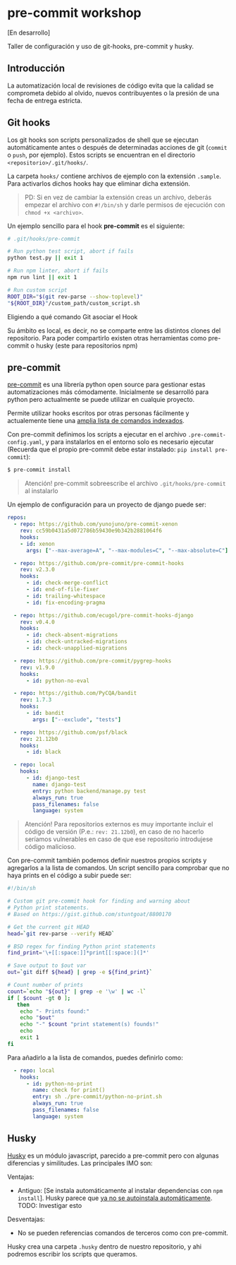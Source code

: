 # pre-commit workshop

[En desarrollo]

Taller de configuración y uso de git-hooks, pre-commit y husky.

## Introducción

La automatización local de revisiones de código evita que la calidad se comprometa debido al olvido, nuevos contribuyentes o la presión de una fecha de entrega estricta.

## Git hooks

Los git hooks son scripts personalizados de shell que se ejecutan automáticamente antes o después de determinadas acciones de git (`commit` o `push`, por ejemplo). Estos scripts se encuentran en el directorio `<repositorio>/.git/hooks/`.

La carpeta `hooks/` contiene archivos de ejemplo con la extensión `.sample`. Para activarlos dichos hooks hay que eliminar dicha extensión.

> PD: Si en vez de cambiar la extensión creas un archivo, deberás empezar el archivo con `#!/bin/sh` y darle permisos de ejecución con `chmod +x <archivo>`.

Un ejemplo sencillo para el hook **pre-commit** es el siguiente:

```sh
# .git/hooks/pre-commit

# Run python test script, abort if fails
python test.py || exit 1

# Run npm linter, abort if fails
npm run lint || exit 1

# Run custom script
ROOT_DIR="$(git rev-parse --show-toplevel)"
"${ROOT_DIR}"/custom_path/custom_script.sh
```

Eligiendo a qué comando Git asociar el Hook

Su ámbito es local, es decir, no se comparte entre las distintos clones del repositorio. Para poder compartirlo existen otras herramientas como pre-commit o husky (este para repositorios npm)

## pre-commit

[pre-commit](https://pre-commit.com/) es una librería python open source para gestionar estas automatizaciones más cómodamente. Inicialmente se desarrolló para python pero actualmente se puede utilizar en cualquie proyecto.

Permite utilizar hooks escritos por otras personas fácilmente y actualemente tiene una [amplia lista de comandos indexados](https://pre-commit.com/hooks.html).

Con pre-commit definimos los scripts a ejecutar en el archivo `.pre-commit-config.yaml`, y para instalarlos en el entorno solo es necesario ejecutar (Recuerda que el propio pre-commit debe estar instalado: `pip install pre-commit`):

```sh
$ pre-commit install
```

> Atención! pre-commit sobreescribe el archivo `.git/hooks/pre-commit` al instalarlo

Un ejemplo de configuración para un proyecto de django puede ser:

```yaml
repos:
  - repo: https://github.com/yunojuno/pre-commit-xenon
    rev: cc59b0431a5d072786b59430e9b342b2881064f6
    hooks:
    - id: xenon
      args: ["--max-average=A", "--max-modules=C", "--max-absolute=C"]

  - repo: https://github.com/pre-commit/pre-commit-hooks
    rev: v2.3.0
    hooks:
      - id: check-merge-conflict
      - id: end-of-file-fixer
      - id: trailing-whitespace
      - id: fix-encoding-pragma

  - repo: https://github.com/ecugol/pre-commit-hooks-django
    rev: v0.4.0
    hooks:
      - id: check-absent-migrations
      - id: check-untracked-migrations
      - id: check-unapplied-migrations

  - repo: https://github.com/pre-commit/pygrep-hooks
    rev: v1.9.0
    hooks:
      - id: python-no-eval

  - repo: https://github.com/PyCQA/bandit
    rev: 1.7.3
    hooks:
      - id: bandit
        args: ["--exclude", "tests"]

  - repo: https://github.com/psf/black
    rev: 21.12b0
    hooks:
      - id: black

  - repo: local
    hooks:
      - id: django-test
        name: django-test
        entry: python backend/manage.py test
        always_run: true
        pass_filenames: false
        language: system
```
> Atención! Para repositorios externos es muy importante incluir el código de versión (P.e.: `rev: 21.12b0`), en caso de no hacerlo seríamos vulnerables en caso de que ese repositorio introdujese código malicioso.

Con pre-commit también podemos definir nuestros propios scripts y agregarlos a la lista de comandos. Un script sencillo para comprobar que no haya prints en el código a subir puede ser:

```sh
#!/bin/sh

# Custom git pre-commit hook for finding and warning about
# Python print statements.
# Based on https://gist.github.com/stuntgoat/8800170

# Get the current git HEAD
head=`git rev-parse --verify HEAD`

# BSD regex for finding Python print statements
find_print='\+[[:space:]]*print[[:space:](]*'

# Save output to $out var
out=`git diff ${head} | grep -e ${find_print}`

# Count number of prints
count=`echo "${out}" | grep -e '\w' | wc -l`
if [ $count -gt 0 ];
   then
    echo "- Prints found:"
    echo "$out"
    echo "-" $count "print statement(s) founds!"
    echo
    exit 1
fi
```

Para añadirlo a la lista de comandos, puedes definirlo como:

```yaml
  - repo: local
    hooks:
      - id: python-no-print
        name: check for print()
        entry: sh ./pre-commit/python-no-print.sh
        always_run: true
        pass_filenames: false
        language: system
```

## Husky

[Husky](https://typicode.github.io/husky/#/) es un módulo javascript, parecido a pre-commit pero con algunas diferencias y similitudes. Las principales IMO son:

Ventajas:
- Antiguo: [Se instala automáticamente al instalar dependencias con `npm install`]. Husky parece que [ya no se autoinstala automáticamente](https://blog.typicode.com/husky-git-hooks-autoinstall/). TODO: Investigar esto

Desventajas:
- No se pueden referencias comandos de terceros como con pre-commit.

Husky crea una carpeta `.husky` dentro de nuestro repositorio, y ahi podremos escribir los scripts que queramos.
